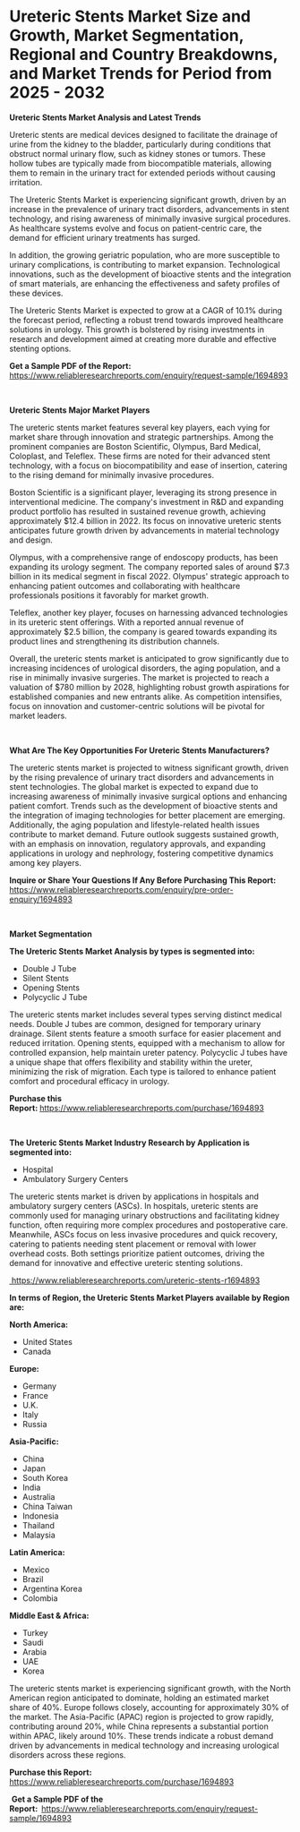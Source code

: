 <p><h1>Ureteric Stents Market Size and Growth, Market Segmentation, Regional and Country Breakdowns, and Market Trends for Period from 2025 -  2032</h1></p><p><strong>Ureteric Stents Market Analysis and Latest Trends</strong></p>
<p><p>Ureteric stents are medical devices designed to facilitate the drainage of urine from the kidney to the bladder, particularly during conditions that obstruct normal urinary flow, such as kidney stones or tumors. These hollow tubes are typically made from biocompatible materials, allowing them to remain in the urinary tract for extended periods without causing irritation.</p><p>The Ureteric Stents Market is experiencing significant growth, driven by an increase in the prevalence of urinary tract disorders, advancements in stent technology, and rising awareness of minimally invasive surgical procedures. As healthcare systems evolve and focus on patient-centric care, the demand for efficient urinary treatments has surged. </p><p>In addition, the growing geriatric population, who are more susceptible to urinary complications, is contributing to market expansion. Technological innovations, such as the development of bioactive stents and the integration of smart materials, are enhancing the effectiveness and safety profiles of these devices. </p><p>The Ureteric Stents Market is expected to grow at a CAGR of 10.1% during the forecast period, reflecting a robust trend towards improved healthcare solutions in urology. This growth is bolstered by rising investments in research and development aimed at creating more durable and effective stenting options.</p></p>
<p><strong>Get a Sample PDF of the Report:&nbsp;</strong> <a href="https://www.reliableresearchreports.com/enquiry/request-sample/1694893?utm_campaign=2743&utm_medium=2&utm_source=Github&utm_content=ia&utm_term=13042025&utm_id=ureteric-stents">https://www.reliableresearchreports.com/enquiry/request-sample/1694893</a></p>
<p>&nbsp;</p>
<p><strong>Ureteric Stents Major Market Players</strong></p>
<p><p>The ureteric stents market features several key players, each vying for market share through innovation and strategic partnerships. Among the prominent companies are Boston Scientific, Olympus, Bard Medical, Coloplast, and Teleflex. These firms are noted for their advanced stent technology, with a focus on biocompatibility and ease of insertion, catering to the rising demand for minimally invasive procedures.</p><p>Boston Scientific is a significant player, leveraging its strong presence in interventional medicine. The company's investment in R&D and expanding product portfolio has resulted in sustained revenue growth, achieving approximately $12.4 billion in 2022. Its focus on innovative ureteric stents anticipates future growth driven by advancements in material technology and design.</p><p>Olympus, with a comprehensive range of endoscopy products, has been expanding its urology segment. The company reported sales of around $7.3 billion in its medical segment in fiscal 2022. Olympus' strategic approach to enhancing patient outcomes and collaborating with healthcare professionals positions it favorably for market growth.</p><p>Teleflex, another key player, focuses on harnessing advanced technologies in its ureteric stent offerings. With a reported annual revenue of approximately $2.5 billion, the company is geared towards expanding its product lines and strengthening its distribution channels. </p><p>Overall, the ureteric stents market is anticipated to grow significantly due to increasing incidences of urological disorders, the aging population, and a rise in minimally invasive surgeries. The market is projected to reach a valuation of $780 million by 2028, highlighting robust growth aspirations for established companies and new entrants alike. As competition intensifies, focus on innovation and customer-centric solutions will be pivotal for market leaders.</p></p>
<p>&nbsp;</p>
<p><strong>What Are The Key Opportunities For Ureteric Stents Manufacturers?</strong></p>
<p><p>The ureteric stents market is projected to witness significant growth, driven by the rising prevalence of urinary tract disorders and advancements in stent technologies. The global market is expected to expand due to increasing awareness of minimally invasive surgical options and enhancing patient comfort. Trends such as the development of bioactive stents and the integration of imaging technologies for better placement are emerging. Additionally, the aging population and lifestyle-related health issues contribute to market demand. Future outlook suggests sustained growth, with an emphasis on innovation, regulatory approvals, and expanding applications in urology and nephrology, fostering competitive dynamics among key players.</p></p>
<p><strong>Inquire or Share Your Questions If Any Before Purchasing This Report:</strong> <a href="https://www.reliableresearchreports.com/enquiry/pre-order-enquiry/1694893?utm_campaign=2743&utm_medium=2&utm_source=Github&utm_content=ia&utm_term=13042025&utm_id=ureteric-stents">https://www.reliableresearchreports.com/enquiry/pre-order-enquiry/1694893</a></p>
<p>&nbsp;</p>
<p><strong>Market Segmentation</strong></p>
<p><strong>The Ureteric Stents Market Analysis by types is segmented into:</strong></p>
<p><ul><li>Double J Tube</li><li>Silent Stents</li><li>Opening Stents</li><li>Polycyclic J Tube</li></ul></p>
<p><p>The ureteric stents market includes several types serving distinct medical needs. Double J tubes are common, designed for temporary urinary drainage. Silent stents feature a smooth surface for easier placement and reduced irritation. Opening stents, equipped with a mechanism to allow for controlled expansion, help maintain ureter patency. Polycyclic J tubes have a unique shape that offers flexibility and stability within the ureter, minimizing the risk of migration. Each type is tailored to enhance patient comfort and procedural efficacy in urology.</p></p>
<p><strong>Purchase this Report:&nbsp;</strong><a href="https://www.reliableresearchreports.com/purchase/1694893?utm_campaign=2743&utm_medium=2&utm_source=Github&utm_content=ia&utm_term=13042025&utm_id=ureteric-stents">https://www.reliableresearchreports.com/purchase/1694893</a></p>
<p>&nbsp;</p>
<p><strong>The Ureteric Stents Market Industry Research by Application is segmented into:</strong></p>
<p><ul><li>Hospital</li><li>Ambulatory Surgery Centers</li></ul></p>
<p><p>The ureteric stents market is driven by applications in hospitals and ambulatory surgery centers (ASCs). In hospitals, ureteric stents are commonly used for managing urinary obstructions and facilitating kidney function, often requiring more complex procedures and postoperative care. Meanwhile, ASCs focus on less invasive procedures and quick recovery, catering to patients needing stent placement or removal with lower overhead costs. Both settings prioritize patient outcomes, driving the demand for innovative and effective ureteric stenting solutions.</p></p>
<p><a href="https://www.reliableresearchreports.com/ureteric-stents-r1694893?utm_campaign=2743&utm_medium=2&utm_source=Github&utm_content=ia&utm_term=13042025&utm_id=ureteric-stents">&nbsp;https://www.reliableresearchreports.com/ureteric-stents-r1694893</a></p>
<p><strong>In terms of Region, the Ureteric Stents Market Players available by Region are:</strong></p>
<p>
    <p> <strong> North America: </strong>
        <ul>
            <li>United States</li>
            <li>Canada</li>
        </ul>
        </p> 
    <p> <strong> Europe: </strong>
        <ul>
            <li>Germany</li>
            <li>France</li>
            <li>U.K.</li>
            <li>Italy</li>
            <li>Russia</li>
        </ul>
        </p> 
    <p> <strong> Asia-Pacific: </strong>
        <ul>
            <li>China</li>
            <li>Japan</li>
            <li>South Korea</li>
            <li>India</li>
            <li>Australia</li>
            <li>China Taiwan</li>
            <li>Indonesia</li>
            <li>Thailand</li>
            <li>Malaysia</li>
        </ul>
        </p> 
    <p> <strong> Latin America: </strong>
        <ul>
            <li>Mexico</li>
            <li>Brazil</li>
            <li>Argentina Korea</li>
            <li>Colombia</li>
        </ul>
        </p> 
    <p> <strong> Middle East & Africa: </strong>
        <ul>
            <li>Turkey</li>
            <li>Saudi</li>
            <li>Arabia</li>
            <li>UAE</li>
            <li>Korea</li>
        </ul>
    </p>
    </p>
<p><p>The ureteric stents market is experiencing significant growth, with the North American region anticipated to dominate, holding an estimated market share of 40%. Europe follows closely, accounting for approximately 30% of the market. The Asia-Pacific (APAC) region is projected to grow rapidly, contributing around 20%, while China represents a substantial portion within APAC, likely around 10%. These trends indicate a robust demand driven by advancements in medical technology and increasing urological disorders across these regions.</p></p>
<p><strong>Purchase this Report: </strong><a href="https://www.reliableresearchreports.com/purchase/1694893?utm_campaign=2743&utm_medium=2&utm_source=Github&utm_content=ia&utm_term=13042025&utm_id=ureteric-stents">https://www.reliableresearchreports.com/purchase/1694893</a></p>
<p>&nbsp;<strong>Get a Sample PDF of the Report:&nbsp;&nbsp;</strong><a href="https://www.reliableresearchreports.com/enquiry/request-sample/1694893?utm_campaign=2743&utm_medium=2&utm_source=Github&utm_content=ia&utm_term=13042025&utm_id=ureteric-stents">https://www.reliableresearchreports.com/enquiry/request-sample/1694893</a></p>
<p><strong></strong></p>
<p><p></p><p></p><p></p></p>